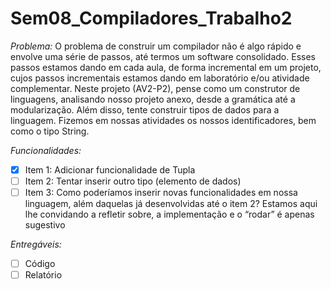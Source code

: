 # Sem08_Compiladores_Trabalho2

*Problema:*
O problema de construir um compilador não é algo rápido e envolve uma série de passos, até termos um software consolidado. Esses passos estamos dando em cada aula, de forma incremental em um projeto, cujos passos incrementais estamos dando em laboratório e/ou atividade complementar. Neste projeto (AV2-P2), pense como um construtor de linguagens, analisando nosso projeto anexo, desde a gramática até a modularização. Além disso, tente construir tipos de dados para a linguagem. Fizemos em nossas atividades os nossos identificadores, bem como o tipo String.

*Funcionalidades:*

- [X] Item 1: Adicionar funcionalidade de Tupla
- [ ] Item 2: Tentar inserir outro tipo (elemento de dados)
- [ ] Item 3: Como poderíamos inserir novas funcionalidades em nossa linguagem, além daquelas já desenvolvidas até o item 2? Estamos aqui lhe convidando a refletir sobre, a implementação e o “rodar” é apenas sugestivo

*Entregáveis:*

- [ ] Código
- [ ] Relatório
